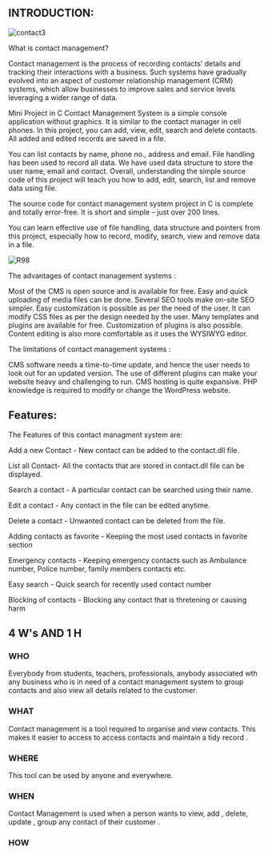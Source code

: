 ## INTRODUCTION:
![contact3](https://user-images.githubusercontent.com/80455876/130133377-f7f14fff-e410-4ac4-ba91-2d473e90af5e.jpg)

What is contact management?
 
Contact management is the process of recording contacts’ details and tracking their interactions with a business. Such systems have gradually evolved into an aspect of customer relationship management (CRM) systems, which allow businesses to improve sales and service levels leveraging a wider range of data.

Mini Project in C Contact Management System is a simple console application without graphics. It is similar to the contact manager in cell phones. In this  project, you can add, view, edit, search and delete contacts. All added and edited records are saved in a file.

You can list contacts by name, phone no., address and email. File handling has been used to record all data. We have used data structure to store the user name, email and contact. Overall, understanding the simple source code of this project will teach you how to add, edit, search, list and remove data using file.

The source code for contact management system project in C is complete and totally error-free. It is short and simple – just over 200 lines.

You can learn effective use of file handling, data structure and pointers from this project, especially how to record, modify, search, view and remove data in a file.

![R98](https://user-images.githubusercontent.com/80455876/130133855-b86210ca-00f9-43d6-8812-cc5e7cc6063d.png)

The advantages of contact management systems :

Most of the CMS is open source and is available for free.
Easy and quick uploading of media files can be done.
Several SEO tools make on-site SEO simpler.
Easy customization is possible as per the need of the user.
It can modify CSS files as per the design needed by the user.
Many templates and plugins are available for free. Customization of plugins is also possible.
Content editing is also more comfortable as it uses the WYSIWYG editor.

The limitations of contact management systems :

CMS software needs a time-to-time update, and hence the user needs to look out for an updated version.
The use of different plugins can make your website heavy and challenging to run.
CMS hosting is quite expansive.
PHP knowledge is required to modify or change the WordPress website.

## Features:

The Features of this contact managment system are:

Add a new Contact - New contact can be added to the contact.dll file.

List all Contact- All the contacts that are stored in contact.dll file can be displayed.

Search a contact - A particular contact can be searched using their name.

Edit a contact - Any contact in the file can be edited anytime.

Delete a contact - Unwanted contact can be deleted from the file.

Adding contacts as favorite - Keeping the most used contacts in favorite section

Emergency contacts - Keeping emergency contacts such as Ambulance number, Police number, family members contacts etc.

Easy search - Quick search for recently used contact number

Blocking of contacts - Blocking any contact that is thretening or causing harm


## 4 W's AND 1 H
### WHO
Everybody from students, teachers, professionals, anybody associated wth any business who is in need of a contact management system to group contacts and also view all details related to the customer. 

### WHAT
Contact management is a tool required to organise and view contacts. This makes it easier to access to access contacts and maintain a tidy record .

### WHERE
This tool can be used by anyone and everywhere. 

### WHEN
Contact Management is used when a person wants to view, add , delete, update , group any contact of their customer .

### HOW
